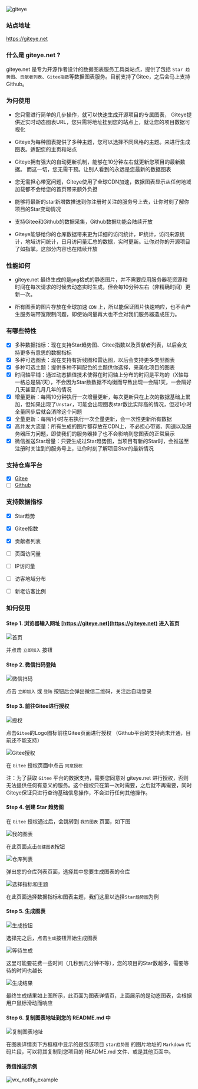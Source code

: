 ![giteye](/asset/img/giteye-logoall-black.svg)

### 站点地址

https://giteye.net

### 什么是 giteye.net ?

giteye.net 是专为开源作者设计的数据图表服务工具类站点，提供了包括 `Star 趋势图`、`贡献者列表`、`Gitee指数`等数据图表服务。目前支持了Gitee，之后会马上支持Github。

### 为何使用

- 您只需进行简单的几步操作，就可以快速生成开源项目的专属图表， Giteye提供近实时动态图表URL，您只需将地址挂到您的站点上，就让您的项目数据可视化
  
- Giteye为每种图表提供了多种主题，您可以选择不同风格的主题。来进行生成图表。适配您的主页和站点

- Giteye拥有强大的自动更新机制，能够在10分钟左右就更新您项目的最新数据。 而这一切，您无需干预。让别人看到的永远是您最新的数据图表

- 您无需担心带宽问题，Giteye使用了全球CDN加速，数据图表显示从任何地域加载都不会给您的首页带来额外负担

- 能够将最新的star新增数推送到你注册时关注的服务号上去，让你时刻了解你项目的Star变动情况

- 支持Gitee和Github的数据采集，Github数据功能会陆续开放

- Giteye能够给你的仓库数据带来更为详细的访问统计，IP统计，访问来源统计，地域访问统计，日月访问量汇总的数据，实时更新。让你对你的开源项目了如指掌。这部分内容也在陆续开放

### 性能如何

- giteye.net 最终生成的是`png`格式的静态图片，并不需要应用服务器花资源和时间在每次请求的时候去动态实时生成，但会每10分钟左右（非精确时间）更新一次。

- 所有图表的图片存放在全球加速 `CDN` 上，所以能保证图片快速响应，也不会产生服务端带宽限制问题，即使访问量再大也不会对我们服务器造成压力。

### 有哪些特性

- [x] 多种数据指标：现在支持Star趋势图、Gitee指数以及贡献者列表，以后会支持更多有意思的数据指标
- [x] 多种可选图表：现在支持有折线图和雷达图，以后会支持更多类型图表
- [x] 多种可选主题：提供多种不同配色的主题供你选择，来美化项目的图表
- [x] 时间轴平铺：通过动态插值技术使得在时间轴上分布的时间是平均的（X轴每一格总是隔1天），不会因为Star数数据不均衡而导致出现一会隔1天，一会隔好几天甚至几月几年的情况
- [x] 增量更新：每隔10分钟执行一次增量更新，每次更新只在上次的数据基础上累加，但如果出现了`Unstar`，可能会出现图表star数比实际高的情况，但过1小时全量同步后就会消除这个问题
- [x] 全量更新：每隔1小时左右执行一次全量更新，会一次性更新所有数据
- [x] 高并发大流量：所有生成的图片都存放在CDN上，不必担心带宽、网速以及服务器压力问题，即使我们的服务器挂了也不会影响到您图表的正常展示
- [x] 微信推送Star增量：只要生成过Star趋势图，当项目有新的Star时，会推送至注册时关注到的服务号上，让你时刻了解项目Star的最新情况

### 支持仓库平台

- [x] [Gitee](https://gitee.com)
- [ ] [Github](https://github.com)

### 支持数据指标

- [x] Star趋势
- [x] Gitee指数
- [x] 贡献者列表
- [ ] 页面访问量
- [ ] IP访问量
- [ ] 访客地域分布
- [ ] 新老访客比例




### 如何使用

#### Step 1. 浏览器输入网址 [https://giteye.net](https://giteye.net) 进入首页

![首页](/asset/img/shouye.png)

并点击 `立即加入` 按钮

#### Step 2. 微信扫码登陆

![微信扫码](/asset/img/wx_saoma.png)

点击 `立即加入` 或 `登陆` 按钮后会弹出微信二维码，关注后自动登录

#### Step 3. 前往Gitee进行授权

![授权](/asset/img/shouquan.png)

点击`Gitee`的Logo图标前往Gitee页面进行授权 （Github平台的支持尚未开通，目前还不能支持）

![Gitee授权](/asset/img/gitee_shouquan.png)

在 `Gitee` 授权页面中点击 `同意授权`

注：为了获取 `Gitee` 平台的数据支持，需要您同意对 giteye.net 进行授权，否则无法提供任何有意义的服务。这个授权只在第一次时需要，之后就不再需要，同时Giteye保证只进行查询基础信息操作，不会进行任何其他操作。

#### Step 4. 创建 Star 趋势图

在 `Gitee` 授权通过后，会跳转到 `我的图表` 页面，如下图

![我的图表](/asset/img/create_chart_1.png)

在此页面点击`创建图表`按钮

![仓库列表](/asset/img/repo_list.png)

弹出您的仓库列表页面，选择其中您要生成图表的仓库

![选择指标和主题](/asset/img/create_chart_2.png)

在此页面选择数据指标和图表主题，我们这里以选择`Star趋势图`为例


#### Step 5. 生成图表

![生成按钮](/asset/img/shengcheng.png)

选择完之后，点击`生成`按钮开始生成图表

![等待生成](/asset/img/dengdai.png)

这里可能要花费一些时间（几秒到几分钟不等），您的项目的Star数越多，需要等待的时间也越长

![生成结果](/asset/img/jeiguo.png)

最终生成结果如上图所示，此页面为图表详情页，上面展示的是动态图表，会根据用户鼠标滑动而响应

#### Step 6. 复制图表地址到您的 README.md 中

![复制图表地址](/asset/img/fuzhi.png)

在图表详情页下方框框中显示的是包该项目 `star趋势图` 的图片地址的 `Markdown` 代码片段，可以将其复制到您项目的 README.md 文件、或是其他页面中。

#### 微信推送示例
![wx_notify_example](/asset/img/wx_notify_example.jpeg)

